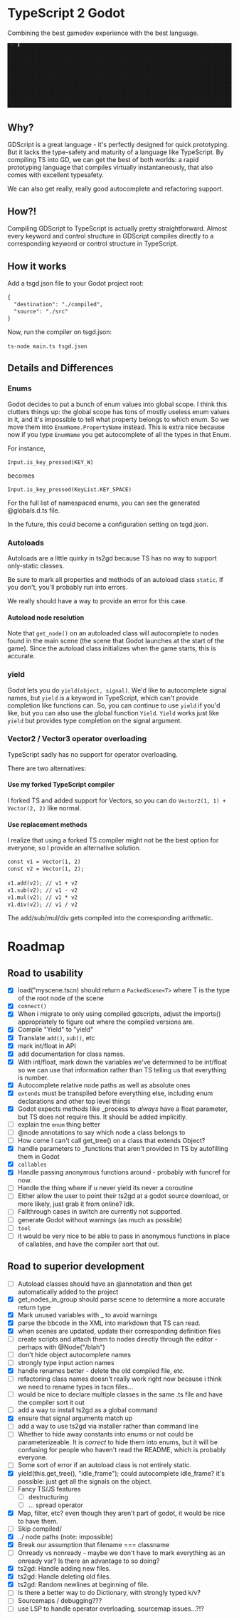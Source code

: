# TypeScript 2 Godot

Combining the best gamedev experience with the best language.

![](output.gif)

## Why?

GDScript is a great language - it's perfectly designed for quick prototyping. But it lacks the type-safety and maturity of a language like TypeScript. By compiling TS into GD, we can get the best of both worlds: a rapid prototyping language that compiles virtually instantaneously, that also comes with excellent typesafety.

We can also get really, really good autocomplete and refactoring support.

## How?!

Compiling GDScript to TypeScript is actually pretty straightforward. Almost every keyword and control structure in GDScript compiles directly to a corresponding keyword or control structure in TypeScript.

## How it works

Add a tsgd.json file to your Godot project root:

```
{
  "destination": "./compiled",
  "source": "./src"
}
```

Now, run the compiler on tsgd.json:

`ts-node main.ts tsgd.json`

## Details and Differences

### Enums

Godot decides to put a bunch of enum values into global scope. I think this clutters things up: the global scope has tons of mostly useless enum values in it, and it's impossible to tell what property belongs to which enum. So we move them into `EnumName.PropertyName` instead. This is extra nice because now if you type `EnumName` you get autocomplete of all the types in that Enum.

For instance,

```
Input.is_key_pressed(KEY_W)
```

becomes

```
Input.is_key_pressed(KeyList.KEY_SPACE)
```

For the full list of namespaced enums, you can see the generated @globals.d.ts file.

In the future, this could become a configuration setting on tsgd.json.

### Autoloads

Autoloads are a little quirky in ts2gd because TS has no way to support only-static classes.

Be sure to mark all properties and methods of an autoload class `static`. If you don't, you'll probably run into errors.

We really should have a way to provide an error for this case.

#### Autoload node resolution

Note that `get_node()` on an autoloaded class will autocomplete to nodes found in the main scene (the scene that Godot launches at the start of the game). Since the autoload class initializes when the game starts, this is accurate.

### yield

Godot lets you do `yield(object, signal)`. We'd like to autocomplete signal names, but `yield` is a keyword in TypeScript, which can't provide completion like functions can. So, you can continue to use `yield` if you'd like, but you can also use the global function `Yield`. `Yield` works just like `yield` but provides type completion on the signal argument.

### Vector2 / Vector3 operator overloading

TypeScript sadly has no support for operator overloading.

There are two alternatives:

#### Use my forked TypeScript compiler

I forked TS and added support for Vectors, so you can do `Vector2(1, 1) + Vector(2, 2)` like normal.

#### Use replacement methods

I realize that using a forked TS compiler might not be the best option for everyone, so I provide an alternative solution.

```
const v1 = Vector(1, 2)
const v2 = Vector(1, 2);

v1.add(v2); // v1 + v2
v1.sub(v2); // v1 - v2
v1.mul(v2); // v1 * v2
v1.div(v2); // v1 / v2
```

The add/sub/mul/div gets compiled into the corresponding arithmatic.

# Roadmap

## Road to usability

- [x] load("myscene.tscn) should return a `PackedScene<T>` where T is the type of the root node of the scene
- [x] `connect()`
- [x] When i migrate to only using compiled gdscripts, adjust the imports() appropriately to figure out where the compiled versions are.
- [x] Compile "Yield" to "yield"
- [x] Translate `add()`, `sub()`, etc
- [x] mark int/float in API
- [x] add documentation for class names.
- [x] With int/float, mark down the variables we've determined to be int/float so we can use that information rather than TS telling us that everything is number.
- [x] Autocomplete relative node paths as well as absolute ones
- [x] `extends` must be transpiled before everything else, including enum declarations and other top level things
- [x] Godot expects methods like \_process to _always_ have a float parameter, but TS does not require this. It should be added implicitly.
- [ ] explain tne `enum` thing better
- [ ] @node annotations to say which node a class belongs to
- [ ] How come I can't call get_tree() on a class that extends Object?
- [x] handle parameters to \_functions that aren't provided in TS by autofilling them in Godot
- [x] `callables`
- [x] Handle passing anonymous functions around - probably with funcref for now.
- [ ] Handle the thing where if u never yield its never a coroutine
- [ ] Either allow the user to point their ts2gd at a godot source download, or more likely, just grab it from online? Idk.
- [ ] Fallthrough cases in switch are currently not supported.
- [ ] generate Godot without warnings (as much as possible)
- [ ] `tool`
- [ ] it would be very nice to be able to pass in anonymous functions in place of callables, and have the compiler sort that out.

## Road to superior development

- [ ] Autoload classes should have an @annotation and then get automatically added to the project
- [x] get_nodes_in_group should parse scene to determine a more accurate return type
- [x] Mark unused variables with \_ to avoid warnings
- [x] parse the bbcode in the XML into markdown that TS can read.
- [x] when scenes are updated, update their corresponding definition files
- [ ] create scripts and attach them to nodes directly through the editor - perhaps with @Node("/blah")
- [ ] don't hide object autocomplete names
- [ ] strongly type input action names
- [x] handle renames better - delete the old compiled file, etc.
- [ ] refactoring class names doesn't really work right now because i think we need to rename types in tscn files...
- [ ] would be nice to declare multiple classes in the same .ts file and have the compiler sort it out
- [ ] add a way to install ts2gd as a global command
- [x] ensure that signal arguments match up
- [ ] add a way to use ts2gd via installer rather than command line
- [ ] Whether to hide away constants into enums or not could be parameterizeable. It is _correct_ to hide them into enums, but it will be confusing for people who haven't read the README, which is probably everyone.
- [ ] Some sort of error if an autoload class is not entirely static.
- [x] yield(this.get_tree(), "idle_frame"); could autocomplete idle_frame? it's possible: just get all the signals on the object.
- [ ] Fancy TS/JS features
  - [ ] destructuring
  - [ ] ... spread operator
- [x] Map, filter, etc? even though they aren't part of godot, it would be nice to have them.
- [ ] Skip compiled/
- [x] ../ node paths (note: impossible)
- [x] Break our assumption that filename === classname
- [ ] Onready vs nonready - maybe we don't have to mark everything as an onready var? Is there an advantage to so doing?
- [x] ts2gd: Handle adding new files.
- [x] ts2gd: Handle deleting old files.
- [x] ts2gd: Random newlines at beginning of file.
- [ ] Is there a better way to do Dictionary, with strongly typed k/v?
- [ ] Sourcemaps / debugging???
- [ ] use LSP to handle operator overloading, sourcemap issues...?!?

